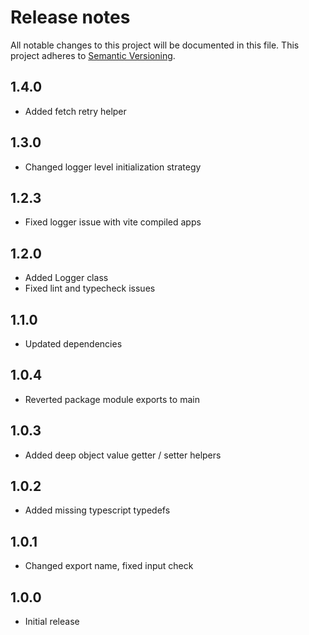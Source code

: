 # Release notes

All notable changes to this project will be documented in this file.
This project adheres to [Semantic Versioning](http://semver.org/).

## 1.4.0

- Added fetch retry helper

## 1.3.0

- Changed logger level initialization strategy

## 1.2.3

- Fixed logger issue with vite compiled apps

## 1.2.0

- Added Logger class
- Fixed lint and typecheck issues

## 1.1.0

- Updated dependencies

## 1.0.4

- Reverted package module exports to main

## 1.0.3

- Added deep object value getter / setter helpers

## 1.0.2

- Added missing typescript typedefs

## 1.0.1

- Changed export name, fixed input check

## 1.0.0

- Initial release
